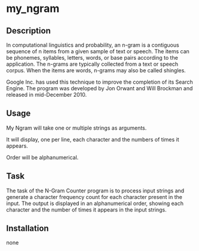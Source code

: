 # my_ngram

## Description
In computational linguistics and probability, an n-gram is a contiguous sequence of n items from a given sample of text or speech. The items can be phonemes, syllables, letters, words, or base pairs according to the application. The n-grams are typically collected from a text or speech corpus. When the items are words, n-grams may also be called shingles.

Google Inc. has used this technique to improve the completion of its Search Engine. The program was developed by Jon Orwant and Will Brockman and released in mid-December 2010.

## Usage
My Ngram will take one or multiple strings as arguments.

It will display, one per line, each character and the numbers of times it appears.

Order will be alphanumerical.

## Task
The task of the N-Gram Counter program is to process input strings and generate a character frequency count for each character present in the input. The output is displayed in an alphanumerical order, showing each character and the number of times it appears in the input strings.

## Installation
none